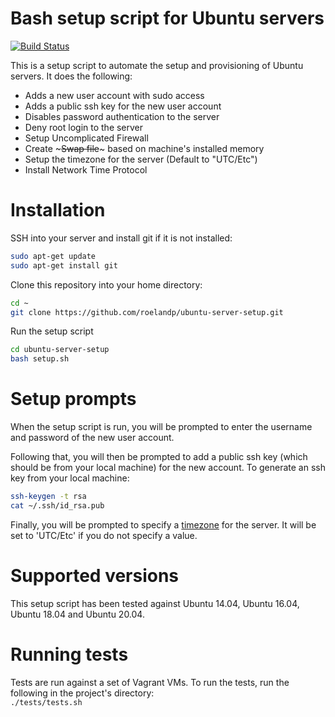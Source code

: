 # Bash setup script for Ubuntu servers
[![Build Status](https://travis-ci.org/jasonheecs/ubuntu-server-setup.svg?branch=master)](https://travis-ci.org/jasonheecs/ubuntu-server-setup)

This is a setup script to automate the setup and provisioning of Ubuntu servers. It does the following:
* Adds a new user account with sudo access
* Adds a public ssh key for the new user account
* Disables password authentication to the server
* Deny root login to the server
* Setup Uncomplicated Firewall
* Create ~~~Swap file~~~ based on machine's installed memory
* Setup the timezone for the server (Default to "UTC/Etc")
* Install Network Time Protocol

# Installation
SSH into your server and install git if it is not installed:
```bash
sudo apt-get update
sudo apt-get install git
```

Clone this repository into your home directory:
```bash
cd ~
git clone https://github.com/roelandp/ubuntu-server-setup.git
```

Run the setup script
```bash
cd ubuntu-server-setup
bash setup.sh
```

# Setup prompts
When the setup script is run, you will be prompted to enter the username and password of the new user account. 

Following that, you will then be prompted to add a public ssh key (which should be from your local machine) for the new account. To generate an ssh key from your local machine:
```bash
ssh-keygen -t rsa
cat ~/.ssh/id_rsa.pub
```

Finally, you will be prompted to specify a [timezone](https://en.wikipedia.org/wiki/List_of_tz_database_time_zones) for the server. It will be set to 'UTC/Etc' if you do not specify a value.

# Supported versions
This setup script has been tested against Ubuntu 14.04, Ubuntu 16.04, Ubuntu 18.04 and Ubuntu 20.04.

# Running tests
Tests are run against a set of Vagrant VMs. To run the tests, run the following in the project's directory:  
`./tests/tests.sh`
